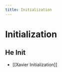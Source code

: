 ```yaml
---
title: Initialization
---
```


# Initialization

## He Init
- [[Xavier Initialization]]
























